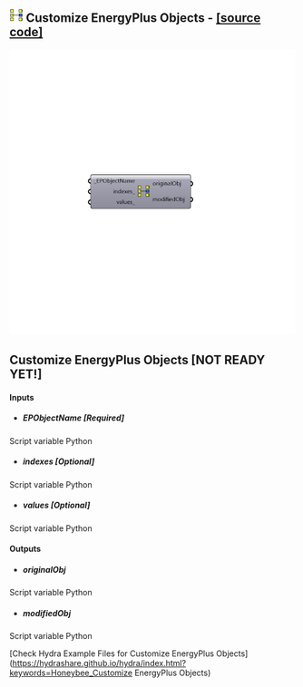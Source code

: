 ## ![](../../images/icons/Customize_EnergyPlus_Objects.png) Customize EnergyPlus Objects - [[source code]](https://github.com/mostaphaRoudsari/honeybee/tree/master/src/Honeybee_Customize%20EnergyPlus%20Objects.py)

![](../../images/components/Customize_EnergyPlus_Objects.png)

Customize EnergyPlus Objects [NOT READY YET!]
 -
 

#### Inputs
* ##### EPObjectName [Required]
Script variable Python
* ##### indexes [Optional]
Script variable Python
* ##### values [Optional]
Script variable Python

#### Outputs
* ##### originalObj
Script variable Python
* ##### modifiedObj
Script variable Python


[Check Hydra Example Files for Customize EnergyPlus Objects](https://hydrashare.github.io/hydra/index.html?keywords=Honeybee_Customize EnergyPlus Objects)